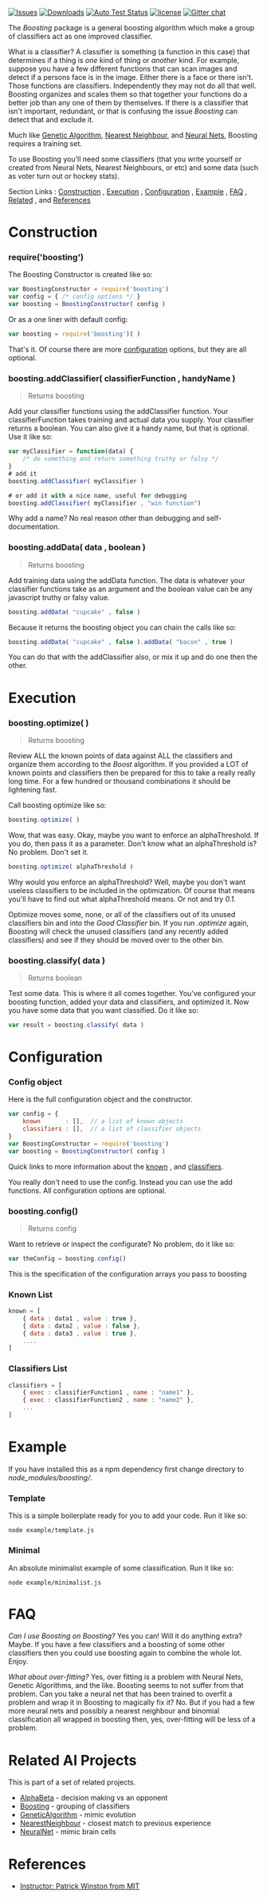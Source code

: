 [![Issues][issues-image]][issues-url] [![Downloads][downloads-image]][downloads-url] [![Auto Test Status][travis-image]][travis-url] [![license][license-image]][license-url] [![Gitter chat][gitter-image]][gitter-url]

The *Boosting* package is a general boosting algorithm which make a group of classifiers act as one improved classifier.

What is a classifier?  A classifier is something (a function in this case) that determines if a thing is *one* kind of thing or *another* kind.  For example, suppose you have a few different functions that can scan images and detect if a persons face is in the image.  Either there is a face or there isn't.  Those functions are classifiers.  Independently they may not do all that well.  Boosting organizes and scales them so that together your functions do a better job than any one of them by themselves.  If there is a classifier that isn't important, redundant, or that is confusing the issue *Boosting* can detect that and exclude it.

Much like [Genetic Algorithm](https://www.npmjs.com/package/geneticalgorithm), [Nearest Neighbour](https://www.npmjs.com/package/nearestneighbour), and [Neural Nets](https://www.npmjs.com/package/neuralnet), Boosting requires a training set.  

To use Boosting you'll need some classifiers (that you write yourself or created from Neural Nets, Nearest Neighbours, or etc) and some data (such as voter turn out or hockey stats).

Section Links : [Construction](#construction) , [Execution](#execution) , [Configuration](#configuration) , [Example](#example) , [FAQ](#faq) , [Related](#related-ai-projects) , and [References](#references)

# Construction

### require('boosting')
The Boosting Constructor is created like so:
```js
var BoostingConstructor = require('boosting')
var config = { /* config options */ }
var boosting = BoostingConstructor( config )
```
Or as a one liner with default config:
```js
var boosting = require('boosting')( )
```
That's it.  Of course there are more [configuration](#configuration) options, but they are all optional.


### boosting.addClassifier( classifierFunction , handyName )
> Returns boosting

Add your classifier functions using the addClassifier function.  Your classifierFunction takes training and actual data you supply.  Your classifier returns a boolean.  You can also give it a handy name, but that is optional.  Use it like so:

```js
var myClassifier = function(data) { 
	/* do something and return something truthy or falsy */
}
# add it
boosting.addClassifier( myClassifier )

# or add it with a nice name, useful for debugging
boosting.addClassifier( myClassifier , "win function")
```
Why add a name?  No real reason other than debugging and self-documentation.


### boosting.addData( data , boolean )
> Returns boosting

Add training data using the addData function.  The data is whatever your classifier functions take as an argument and the boolean value can be any javascript truthy or falsy value.
```js
boosting.addData( "cupcake" , false )
```
Because it returns the boosting object you can chain the calls like so:
```js
boosting.addData( "cupcake" , false ).addData( "bacon" , true )
```
You can do that with the addClassifier also, or mix it up and do one then the other.


# Execution

### boosting.optimize( )
> Returns boosting

Review ALL the known points of data against ALL the classifiers and organize them according to the *Boost* algorithm.  If you provided a LOT of known points and classifiers then be prepared for this to take a really really long time.  For a few hundred or thousand combinations it should be lightening fast.

Call boosting optimize like so:
```js
boosting.optimize( )
```
Wow, that was easy.  Okay, maybe you want to enforce an alphaThreshold.  If you do, then pass it as a parameter.  Don't know what an alphaThreshold is?  No problem.  Don't set it.
```js
boosting.optimize( alphaThreshold )
```
Why would you enforce an alphaThreshold?  Well, maybe you don't want useless classifiers to be included in the optimization.  Of course that means you'll have to find out what alphaThreshold means.  Or not and try *0.1*.

Optimize moves some, none, or all of the classifiers out of its unused classifiers bin and into the *Good Classifier* bin.  If you run *.optimize* again, Boosting will check the unused classifiers (and any recently added classifiers) and see if they should be moved over to the other bin.

### boosting.classify( data )
> Returns boolean

Test some data.  This is where it all comes together.  You've configured your boosting function, added your data and classifiers, and optimized it.  Now you have some data that you want classified.  Do it like so:
```js
var result = boosting.classify( data )
```


# Configuration

### Config object
Here is the full configuration object and the constructor.
```js
var config = {
	known 		: [],  // a list of known objects
	classifiers : [],  // a list of classifier objects
}
var BoostingConstructor = require('boosting')
var boosting = BoostingConstructor( config )
```
Quick links to more information about the [known](#known-list) , and [classifiers](#classifier-list).

You really don't need to use the config.  Instead you can use the add functions.  All configuration options are optional.

### boosting.config()
> Returns config

Want to retrieve or inspect the configurate?  No problem, do it like so:
```js
var theConfig = boosting.config()
```

This is the specification of the configuration arrays you pass to boosting

### Known List
```js
known = [
	{ data : data1 , value : true },
	{ data : data2 , value : false },
	{ data : data3 , value : true },
	....
]
```
### Classifiers List
```js
classifiers = [
	{ exec : classifierFunction1 , name : "name1" },
	{ exec : classifierFunction2 , name : "name2" },
	...	
]
```


# Example

If you have installed this as a npm dependency first change directory to *node_modules/boosting/*.

### Template
This is a simple boilerplate ready for you to add your code.  Run it like so:
```
node example/template.js
```

### Minimal
An absolute minimalist example of some classification.  Run it like so:
```
node example/minimalist.js
```

# FAQ

*Can I use Boosting on Boosting?*  Yes you can!  Will it do anything extra?  Maybe.  If you have a few classifiers and a boosting of some other classifiers then you could use boosting again to combine the whole lot.  Enjoy.

*What about over-fitting?*  Yes, over fitting is a problem with Neural Nets, Genetic Algorithms, and the like.  Boosting seems to not suffer from that problem.  Can you take a neural net that has been trained to overfit a problem and wrap it in Boosting to magically fix it?  No.  But if you had a few more neural nets and possibly a nearest neighbour and binomial classification all wrapped in boosting then, yes, over-fitting will be less of a problem.

# Related AI Projects
This is part of a set of related projects.

* [AlphaBeta](https://www.npmjs.com/package/alphabeta) - decision making vs an opponent
* [Boosting](https://www.npmjs.com/package/boosting) - grouping of classifiers
* [GeneticAlgorithm](https://www.npmjs.com/package/geneticalgorithm) - mimic evolution
* [NearestNeighbour](https://www.npmjs.com/package/nearestneighbour) - closest match to previous experience
* [NeuralNet](https://www.npmjs.com/package/neuralnet) - mimic brain cells

# References

* [Instructor: Patrick Winston from MIT](https://www.youtube.com/watch?v=UHBmv7qCey4)


[issues-url]: https://github.com/panchishin/boosting/issues
[issues-image]: https://img.shields.io/github/issues/panchishin/boosting.svg

[gitter-url]: https://gitter.im/panchishin/boosting
[gitter-image]: https://badges.gitter.im/panchishin/boosting.png

[downloads-image]: http://img.shields.io/npm/dm/boosting.svg
[downloads-url]: https://www.npmjs.com/~panchishin

[travis-url]: https://travis-ci.org/panchishin/boosting
[travis-image]: http://img.shields.io/travis/panchishin/boosting.svg

[license-image]: https://img.shields.io/badge/license-Unlicense-green.svg
[license-url]: https://tldrlegal.com/license/unlicense

